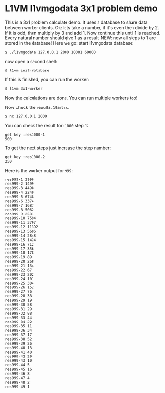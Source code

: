 L1VM l1vmgodata 3x1 problem demo
================================
This is a 3x1 problem calculate demo.
It uses a database to share data between worker clients.
Ok: lets take a number, if it's even then divide by 2.
If it is odd, then multiply by 3 and add 1.
Now continue this until 1 is reached.
Every natural number should give 1 as a result.
NEW: now all steps to 1 are stored in the database!
Here we go:
start l1vmgodata database:

```
$ ./l1vmgodata 127.0.0.1 2000 10001 60000
```

now open a second shell:

```
$ l1vm init-database 
```

If this is finished, you can run the worker:

```
$ l1vm 3x1-worker
```

Now the calculations are done. You can run multiple workers too!

Now check the results. Start ```nc```:

```
$ nc 127.0.0.1 2000
```

You can check the result for: ```1000``` step 1:

```
get key :res1000-1
500
```

To get the next steps just increase the step number:

```
get key :res1000-2
250
```
Here is the worker output for ```999```:

```
res999-1 2998
res999-2 1499
res999-3 4498
res999-4 2249
res999-5 6748
res999-6 3374
res999-7 1687
res999-8 5062
res999-9 2531
res999-10 7594
res999-11 3797
res999-12 11392
res999-13 5696
res999-14 2848
res999-15 1424
res999-16 712
res999-17 356
res999-18 178
res999-19 89
res999-20 268
res999-21 134
res999-22 67
res999-23 202
res999-24 101
res999-25 304
res999-26 152
res999-27 76
res999-28 38
res999-29 19
res999-30 58
res999-31 29
res999-32 88
res999-33 44
res999-34 22
res999-35 11
res999-36 34
res999-37 17
res999-38 52
res999-39 26
res999-40 13
res999-41 40
res999-42 20
res999-43 10
res999-44 5
res999-45 16
res999-46 8
res999-47 4
res999-48 2
res999-49 1
```
